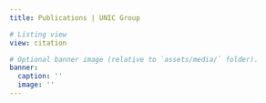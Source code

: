 ```yaml
---
title: Publications | UNIC Group

# Listing view
view: citation

# Optional banner image (relative to `assets/media/` folder).
banner:
  caption: ''
  image: ''
---
```

